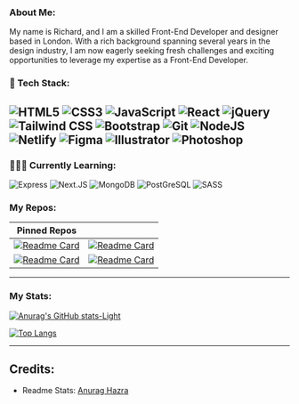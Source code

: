 
### About Me:

My name is Richard, and I am a skilled Front-End Developer and designer based in London. With a rich background spanning several years in the design industry, I am now eagerly seeking fresh challenges and exciting opportunities to leverage my expertise as a Front-End Developer.


### 🤖 Tech Stack:
![HTML5](https://img.shields.io/badge/html5-%23E34F26.svg?style=for-the-badge&logo=html5&logoColor=white) 
![CSS3](https://img.shields.io/badge/css3-%231572B6.svg?style=for-the-badge&logo=css3&logoColor=white) 
![JavaScript](https://img.shields.io/badge/javascript-%23323330.svg?style=for-the-badge&logo=javascript&logoColor=%23F7DF1E) 
![React](https://img.shields.io/badge/react-%2320232a.svg?style=for-the-badge&logo=react&logoColor=%2361DAFB) 
![jQuery](https://img.shields.io/badge/jQuery-0769AD?style=for-the-badge&logo=jquery&logoColor=white)
![Tailwind CSS](https://img.shields.io/badge/Tailwind_CSS-38B2AC?style=for-the-badge&logo=tailwind-css&logoColor=white)
![Bootstrap](https://img.shields.io/badge/bootstrap-%23563D7C.svg?style=for-the-badge&logo=bootstrap&logoColor=white) 
![Git](https://img.shields.io/badge/GIT-E44C30?style=for-the-badge&logo=git&logoColor=white)
![NodeJS](https://img.shields.io/badge/node.js-6DA55F?style=for-the-badge&logo=node.js&logoColor=white)
![Netlify](https://img.shields.io/badge/Netlify-00C7B7?style=for-the-badge&logo=netlify&logoColor=white)
![Figma](https://img.shields.io/badge/Figma-F24E1E?style=for-the-badge&logo=figma&logoColor=white) 
![Illustrator](https://img.shields.io/badge/Adobe%20Illustrator-FF9A00?style=for-the-badge&logo=adobe%20illustrator&logoColor=white) 
![Photoshop](https://img.shields.io/badge/Adobe%20Photoshop-31A8FF?style=for-the-badge&logo=Adobe%20Photoshop&logoColor=black)
---

### 🧑🏻‍💻 Currently Learning:
![Express](https://img.shields.io/badge/Express.js-404D59?style=for-the-badge) 
![Next.JS](https://img.shields.io/badge/next.js-000000?style=for-the-badge&logo=nextdotjs&logoColor=white) 
![MongoDB](https://img.shields.io/badge/MongoDB-4EA94B?style=for-the-badge&logo=mongodb&logoColor=white) 
![PostGreSQL](https://img.shields.io/badge/PostgreSQL-316192?style=for-the-badge&logo=postgresql&logoColor=white) 
![SASS](https://img.shields.io/badge/Sass-CC6699?style=for-the-badge&logo=sass&logoColor=white) 

### My Repos:


 Pinned Repos                                                                                        |                                                                                                                                                                        |
| :----------------------------------------------------------------------------------------------------------------------------------------------------------------------------------------: | :--------------------------------------------------------------------------------------------------------------------------------------------------------------------------------------: |
|[![Readme Card](https://github-readme-stats.vercel.app/api/pin/?username=RichLlew182&repo=DevOpps&theme=default)](https://devopps.app)          |          [![Readme Card](https://github-readme-stats.vercel.app/api/pin/?username=RichLlew182&repo=the-pursuit-of-hobbyness)](https://richllew182.github.io/the-pursuit-of-hobbyness/)          |
|[![Readme Card](https://github-readme-stats.vercel.app/api/pin/?username=RichLlew182&repo=react-portfolio&theme=default)](https://richllew.dev/)         |         [![Readme Card](https://github-readme-stats.vercel.app/api/pin/?username=RichLlew182&repo=Cast-25)](https://www.cast25.com/)          |


--- 

### My Stats:


[![Anurag's GitHub stats-Light](https://github-readme-stats.vercel.app/api?username=RichLlew182\&show_icons=true\&theme=default)](https://github.com/anuraghazra/github-readme-stats#responsive-card-theme#gh-light-mode-only)


[![Top Langs](https://github-readme-stats.vercel.app/api/top-langs/?username=RichLlew182&layout=compact\&theme=default)](https://github.com/anuraghazra/github-readme-stats)


---

## Credits:


- Readme Stats: [Anurag Hazra](https://github.com/anuraghazra/github-readme-stats)
